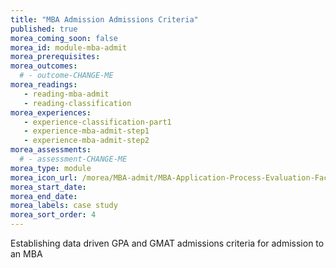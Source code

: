 ```yaml
---
title: "MBA Admission Admissions Criteria"
published: true
morea_coming_soon: false
morea_id: module-mba-admit
morea_prerequisites:
morea_outcomes:
  # - outcome-CHANGE-ME
morea_readings:
   - reading-mba-admit
   - reading-classification
morea_experiences:
   - experience-classification-part1
   - experience-mba-admit-step1
   - experience-mba-admit-step2
morea_assessments:
  # - assessment-CHANGE-ME
morea_type: module
morea_icon_url: /morea/MBA-admit/MBA-Application-Process-Evaluation-Factors.png
morea_start_date: 
morea_end_date: 
morea_labels: case study
morea_sort_order: 4
---
```


Establishing data driven GPA and GMAT admissions criteria for admission to an MBA
